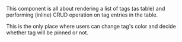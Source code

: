 This component is all about rendering a list of tags (as table) and
performing (inline) CRUD operation on tag entries in the table.

This is the only place where users can change tag's color and decide whether
tag will be pinned or not.